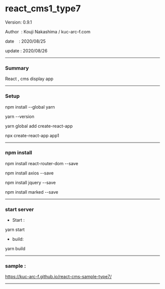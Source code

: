 ﻿# react_cms1_type7

 Version: 0.9.1

 Author  : Kouji Nakashima / kuc-arc-f.com

 date    : 2020/08/25

 update  : 2020/08/26

***
### Summary

React , cms display app


***
### Setup

npm install --global yarn

yarn --version

yarn global add create-react-app

npx create-react-app app1


***
### npm install

npm install react-router-dom --save

npm install axios --save

npm install jquery --save

npm install marked --save

***
### start server
* Start :

yarn start

* build:

yarn build


***
### sample :

https://kuc-arc-f.github.io/react-cms-sample-type7/

***


